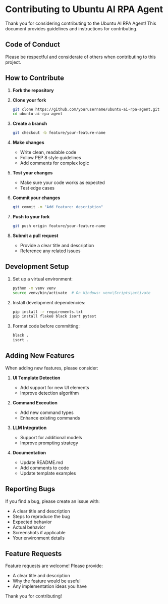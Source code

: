 # Contributing to Ubuntu AI RPA Agent

Thank you for considering contributing to the Ubuntu AI RPA Agent! This document provides guidelines and instructions for contributing.

## Code of Conduct

Please be respectful and considerate of others when contributing to this project.

## How to Contribute

1. **Fork the repository**

2. **Clone your fork**
   ```bash
   git clone https://github.com/yourusername/ubuntu-ai-rpa-agent.git
   cd ubuntu-ai-rpa-agent
   ```

3. **Create a branch**
   ```bash
   git checkout -b feature/your-feature-name
   ```

4. **Make changes**
   - Write clean, readable code
   - Follow PEP 8 style guidelines
   - Add comments for complex logic

5. **Test your changes**
   - Make sure your code works as expected
   - Test edge cases

6. **Commit your changes**
   ```bash
   git commit -m "Add feature: description"
   ```

7. **Push to your fork**
   ```bash
   git push origin feature/your-feature-name
   ```

8. **Submit a pull request**
   - Provide a clear title and description
   - Reference any related issues

## Development Setup

1. Set up a virtual environment:
   ```bash
   python -m venv venv
   source venv/bin/activate  # On Windows: venv\Scripts\activate
   ```

2. Install development dependencies:
   ```bash
   pip install -r requirements.txt
   pip install flake8 black isort pytest
   ```

3. Format code before committing:
   ```bash
   black .
   isort .
   ```

## Adding New Features

When adding new features, please consider:

1. **UI Template Detection**
   - Add support for new UI elements
   - Improve detection algorithm

2. **Command Execution**
   - Add new command types
   - Enhance existing commands

3. **LLM Integration**
   - Support for additional models
   - Improve prompting strategy

4. **Documentation**
   - Update README.md
   - Add comments to code
   - Update template examples

## Reporting Bugs

If you find a bug, please create an issue with:
- A clear title and description
- Steps to reproduce the bug
- Expected behavior
- Actual behavior
- Screenshots if applicable
- Your environment details

## Feature Requests

Feature requests are welcome! Please provide:
- A clear title and description
- Why the feature would be useful
- Any implementation ideas you have

Thank you for contributing!
